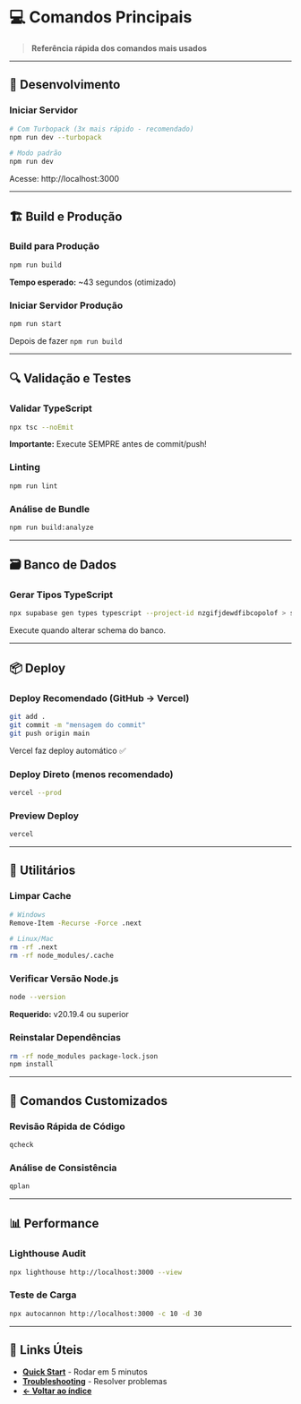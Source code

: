 # 💻 Comandos Principais

> **Referência rápida dos comandos mais usados**

---

## 🚀 Desenvolvimento

### Iniciar Servidor

```bash
# Com Turbopack (3x mais rápido - recomendado)
npm run dev --turbopack

# Modo padrão
npm run dev
```

Acesse: http://localhost:3000

---

## 🏗️ Build e Produção

### Build para Produção

```bash
npm run build
```

**Tempo esperado:** ~43 segundos (otimizado)

### Iniciar Servidor Produção

```bash
npm run start
```

Depois de fazer `npm run build`

---

## 🔍 Validação e Testes

### Validar TypeScript

```bash
npx tsc --noEmit
```

**Importante:** Execute SEMPRE antes de commit/push!

### Linting

```bash
npm run lint
```

### Análise de Bundle

```bash
npm run build:analyze
```

---

## 🗃️ Banco de Dados

### Gerar Tipos TypeScript

```bash
npx supabase gen types typescript --project-id nzgifjdewdfibcopolof > src/tipos/supabase.ts
```

Execute quando alterar schema do banco.

---

## 📦 Deploy

### Deploy Recomendado (GitHub → Vercel)

```bash
git add .
git commit -m "mensagem do commit"
git push origin main
```

Vercel faz deploy automático ✅

### Deploy Direto (menos recomendado)

```bash
vercel --prod
```

### Preview Deploy

```bash
vercel
```

---

## 🔧 Utilitários

### Limpar Cache

```bash
# Windows
Remove-Item -Recurse -Force .next

# Linux/Mac
rm -rf .next
rm -rf node_modules/.cache
```

### Verificar Versão Node.js

```bash
node --version
```

**Requerido:** v20.19.4 ou superior

### Reinstalar Dependências

```bash
rm -rf node_modules package-lock.json
npm install
```

---

## 🎯 Comandos Customizados

### Revisão Rápida de Código

```bash
qcheck
```

### Análise de Consistência

```bash
qplan
```

---

## 📊 Performance

### Lighthouse Audit

```bash
npx lighthouse http://localhost:3000 --view
```

### Teste de Carga

```bash
npx autocannon http://localhost:3000 -c 10 -d 30
```

---

## 🔗 Links Úteis

- **[Quick Start](QUICK-START.md)** - Rodar em 5 minutos
- **[Troubleshooting](TROUBLESHOOTING.md)** - Resolver problemas
- **[← Voltar ao índice](../README.txt)**
